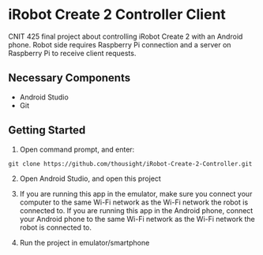 # iRobot Create 2 Controller Client
CNIT 425 final project about controlling iRobot Create 2 with an Android phone. Robot side requires Raspberry Pi connection and a server on Raspberry Pi to receive client requests.

## Necessary Components

- Android Studio
- Git

## Getting Started
1. Open command prompt, and enter:

`
git clone https://github.com/thousight/iRobot-Create-2-Controller.git
`

2. Open Android Studio, and open this project

3. If you are running this app in the emulator, make sure you connect your computer to the same Wi-Fi network as the Wi-Fi network the robot is connected to. If you are running this app in the Android phone, connect your Android phone to the same Wi-Fi network as the Wi-Fi network the robot is connected to.

4. Run the project in emulator/smartphone
